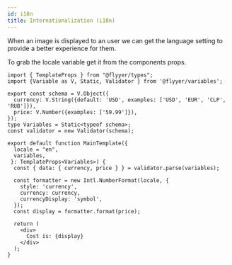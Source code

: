 ```yaml
---
id: i18n
title: Internationalization (i18n)
---
```


When an image is displayed to an user we can get the language setting to provide a better experience for them.

To grab the locale variable get it from the components props.

```tsx {12,17-22}
import { TemplateProps } from "@flyyer/types";
import {Variable as V, Static, Validator } from '@flyyer/variables';

export const schema = V.Object({
  currency: V.String({default: 'USD', examples: ['USD', 'EUR', 'CLP', 'RUB']}),
  price: V.Number({examples: ['59.99']}),
});
type Variables = Static<typeof schema>;
const validator = new Validator(schema);

export default function MainTemplate({
  locale = "en",
  variables,
 }: TemplateProps<Variables>) {
  const { data: { currency, price } } = validator.parse(variables);

  const formatter = new Intl.NumberFormat(locale, {
    style: 'currency',
    currency: currency,
    currencyDisplay: 'symbol',
  });
  const display = formatter.format(price);

  return (
    <div>
      Cost is: {display}
    </div>
  );
}
```
